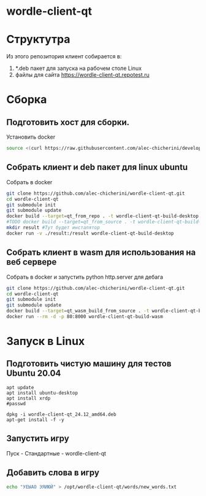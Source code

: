 # wordle-client-qt

# Структутра
Из этого репозитория клиент собирается в:
1. *.deb пакет для запуска на рабочем столе Linux 
2. файлы для сайта https://wordle-client-qt.repotest.ru

# Сборка
<!--Подготовить хост-->
## Подготовить хост для сборки.

Установить docker 
```bash
source <(curl https://raw.githubusercontent.com/alec-chicherini/development-scripts/refs/heads/main/docker/install_docker.sh)
```

<!--Собрать клиент и deb пакет для linux-->
## Собрать клиент и deb пакет для linux ubuntu
Собрать в docker
```bash
git clone https://github.com/alec-chicherini/wordle-client-qt.git
cd wordle-client-qt
git submodule init
git submodule update
docker build --target=qt_from_repo . -t wordle-client-qt-build-desktop
#TODO docker build --target=qt_from_source . -t wordle-client-qt-build-desktop #другая опция собрать Qt из исходников.
mkdir result #Тут будет инсталятор 
docker run -v ./result:/result wordle-client-qt-build-desktop
```

<!--Собрать клиент wasm и запустить для дебага-->
## Собрать клиент в wasm для использования на веб сервере
Собрать в docker и запустить python http.server для дебага
```bash
git clone https://github.com/alec-chicherini/wordle-client-qt.git
cd wordle-client-qt
git submodule init
git submodule update
docker build --target=qt_wasm_build_from_source . -t wordle-client-qt-build-wasm
docker run --rm -d -p 80:8000 wordle-client-qt-build-wasm
```

# Запуск в Linux
## Подготовить чистую машину для тестов Ubuntu 20.04
```
apt update
apt install ubuntu-desktop
apt install xrdp
#passwd

dpkg -i wordle-client-qt_24.12_amd64.deb
apt-get install -f -y
```
## Запустить игру
Пуск - Стандартные - wordle-client-qt
 
## Добавить слова в игру
```bash
echo "УЕЫАО ЭЯИЮЙ" > /opt/wordle-client-qt/words/new_words.txt
``` 